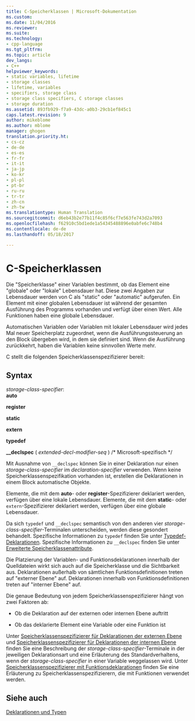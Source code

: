 ```yaml
---
title: C-Speicherklassen | Microsoft-Dokumentation
ms.custom: 
ms.date: 11/04/2016
ms.reviewer: 
ms.suite: 
ms.technology:
- cpp-language
ms.tgt_pltfrm: 
ms.topic: article
dev_langs:
- C++
helpviewer_keywords:
- static variables, lifetime
- storage classes
- lifetime, variables
- specifiers, storage class
- storage class specifiers, C storage classes
- storage duration
ms.assetid: 893fb929-f7a9-43dc-a0b3-29cb1ef845c1
caps.latest.revision: 9
author: mikeblome
ms.author: mblome
manager: ghogen
translation.priority.ht:
- cs-cz
- de-de
- es-es
- fr-fr
- it-it
- ja-jp
- ko-kr
- pl-pl
- pt-br
- ru-ru
- tr-tr
- zh-cn
- zh-tw
ms.translationtype: Human Translation
ms.sourcegitcommit: d6eb43b2e77b11f4c85f6cf7e563fe743d2a7093
ms.openlocfilehash: f62910c5bd1ede1a54345488896e0abfe6c748b4
ms.contentlocale: de-de
ms.lasthandoff: 05/18/2017

---
```

# <a name="c-storage-classes"></a>C-Speicherklassen
Die "Speicherklasse" einer Variablen bestimmt, ob das Element eine "globale" oder "lokale" Lebensdauer hat. Diese zwei Angaben zur Lebensdauer werden von C als "static" oder "automatic" aufgerufen. Ein Element mit einer globalen Lebensdauer ist während der gesamten Ausführung des Programms vorhanden und verfügt über einen Wert. Alle Funktionen haben eine globale Lebensdauer.  
  
 Automatischen Variablen oder Variablen mit lokaler Lebensdauer wird jedes Mal neuer Speicherplatz zugeordnet, wenn die Ausführungssteuerung an den Block übergeben wird, in dem sie definiert sind. Wenn die Ausführung zurückkehrt, haben die Variablen keine sinnvollen Werte mehr.  
  
 C stellt die folgenden Speicherklassenspezifizierer bereit:  
  
## <a name="syntax"></a>Syntax  
 *storage-class-specifier*:  
 **auto**  
  
 **register**  
  
 **static**  
  
 **extern**  
  
 **typedef**  
  
 **__declspec** ( *extended-decl-modifier-seq* ) /* Microsoft-spezifisch \*/  
  
 Mit Ausnahme von `__declspec` können Sie in einer Deklaration nur einen *storage-class-specifier* im *declaration-specifier* verwenden. Wenn keine Speicherklassenspezifikation vorhanden ist, erstellen die Deklarationen in einem Block automatische Objekte.  
  
 Elemente, die mit dem **auto**- oder **register**-Spezifizierer deklariert werden, verfügen über eine lokale Lebensdauer. Elemente, die mit dem **static**- oder `extern`-Spezifizierer deklariert werden, verfügen über eine globale Lebensdauer.  
  
 Da sich `typedef` und `__declspec` semantisch von den anderen vier *storage-class-specifier*-Terminalen unterscheiden, werden diese gesondert behandelt. Spezifische Informationen zu `typedef` finden Sie unter [Typedef-Deklarationen](../c-language/typedef-declarations.md). Spezifische Informationen zu `__declspec` finden Sie unter [Erweiterte Speicherklassenattribute](../c-language/c-extended-storage-class-attributes.md).  
  
 Die Platzierung der Variablen- und Funktionsdeklarationen innerhalb der Quelldateien wirkt sich auch auf die Speicherklasse und die Sichtbarkeit aus. Deklarationen außerhalb von sämtlichen Funktionsdefinitionen treten auf "externer Ebene" auf. Deklarationen innerhalb von Funktionsdefinitionen treten auf "interner Ebene" auf.  
  
 Die genaue Bedeutung von jedem Speicherklassenspezifizierer hängt von zwei Faktoren ab:  
  
-   Ob die Deklaration auf der externen oder internen Ebene auftritt  
  
-   Ob das deklarierte Element eine Variable oder eine Funktion ist  
  
 Unter [Speicherklassenspezifizierer für Deklarationen der externen Ebene](../c-language/storage-class-specifiers-for-external-level-declarations.md) und [Speicherklassenspezifizierer für Deklarationen der internen Ebene](../c-language/storage-class-specifiers-for-internal-level-declarations.md) finden Sie eine Beschreibung der *storage-class-specifier*-Terminale in der jeweiligen Deklarationsart und eine Erläuterung des Standardverhaltens, wenn der *storage-class-specifier* in einer Variable weggelassen wird. Unter [Speicherklassenspezifizierer mit Funktionsdeklarationen](../c-language/storage-class-specifiers-with-function-declarations.md) finden Sie eine Erläuterung zu Speicherklassenspezifizierern, die mit Funktionen verwendet werden.  
  
## <a name="see-also"></a>Siehe auch  
 [Deklarationen und Typen](../c-language/declarations-and-types.md)
